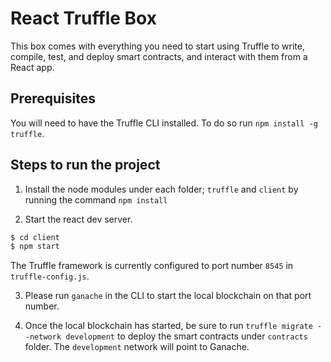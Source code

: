 # React Truffle Box

This box comes with everything you need to start using Truffle to write, compile, test, and deploy smart contracts, and interact with them from a React app.

## Prerequisites

You will need to have the Truffle CLI installed. To do so run `npm install -g truffle`.

## Steps to run the project

1. Install the node modules under each folder; `truffle` and `client` by running the command `npm install`

2. Start the react dev server.

```sh
$ cd client
$ npm start
```

The Truffle framework is currently configured to port number `8545` in `truffle-config.js`.

3. Please run `ganache` in the CLI to start the local blockchain on that port number.

4. Once the local blockchain has started, be sure to run `truffle migrate --network development` to deploy the smart contracts under `contracts` folder. The `development` network will point to Ganache.
